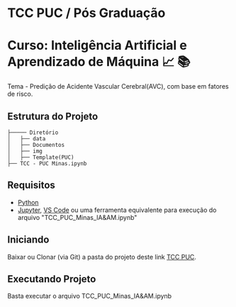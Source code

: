 # TCC PUC / Pós Graduação
# Curso: Inteligência Artificial e Aprendizado de Máquina :chart_with_upwards_trend: :books:
Tema - Predição de Acidente Vascular Cerebral(AVC), com base em fatores de risco. 

## Estrutura do Projeto
```
├───── Diretório
│   ├── data
│   ├── Documentos
│   ├── img
│   ├── Template(PUC)
├── TCC - PUC Minas.ipynb
```

## Requisitos
- [Python](https://www.python.org/)
- [Jupyter](https://jupyter.org/), [VS Code](https://code.visualstudio.com/docs/) ou uma ferramenta equivalente para execução do arquivo "TCC_PUC_Minas_IA&AM.ipynb"

## Iniciando
Baixar ou Clonar (via Git) a pasta do projeto deste link [TCC PUC](https://github.com/LucianobSilva/TCC_PUC_Minas_IA_AM).


## Executando Projeto
Basta executar o arquivo TCC_PUC_Minas_IA&AM.ipynb



